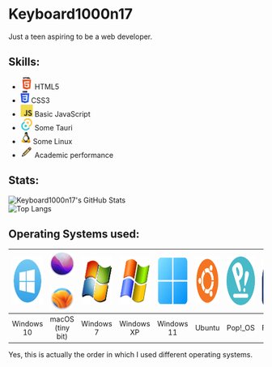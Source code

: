 # Keyboard1000n17
Just a teen aspiring to be a web developer.

## Skills:
- <img src="./assets/HTML5_logo.png" alt="HTML5 logo" height="24" />&nbsp;HTML5
- <img src="./assets/CSS3_logo.png" alt="CSS3 logo" height="24" />&nbsp;CSS3
- <img src="./assets/JS_logo.png" alt="JS logo" height="24" />&nbsp;Basic JavaScript
- <img src="./assets/Tauri_logo.png" alt="Tauri logo" height="24" />&nbsp;Some Tauri
- <img src="./assets/Tux_logo.webp" alt="Tux logo" height="24" />&nbsp;Some Linux
- <img src="./assets/pencil.png" alt="A pencil" height="24" />&nbsp;Academic performance

## Stats:
![Keyboard1000n17's GitHub Stats](https://github-readme-stats.vercel.app/api?username=Keyboard1000n17&show_icons=true&theme=transparent)  
![Top Langs](https://github-readme-stats.vercel.app/api/top-langs/?username=Keyboard1000n17&layout=compact&theme=transparent)

## Operating Systems used:
| <img src="./assets/Windows_10_logo.png" alt="Windows 10 logo" height="96" /> | <img src="./assets/macOS_Monterey.png" alt="macOS Monterey logo" height="48" />&nbsp;<img src="./assets/macOS_Ventura.png" alt="macOS Ventura logo" height="48" />  | <img src="./assets/Windows_7_logo.png" alt="Windows 7 logo" height="96" /> | <img src="./assets/Windows_XP_logo.png" alt="Windows XP logo" height="96" /> | <img src="./assets/Windows_11_logo.png" alt="Windows 11 logo" height="96" /> | <img src="./assets/Ubuntu_logo.png" alt="Ubuntu logo" height="96" /> | <img src="./assets/Pop!_OS_logo.png" alt="Pop!_OS logo" height="96" /> | <img src="./assets/Fedora_logo.png" alt="Fedora logo" height="96" /> |
|:---:|:---:|:---:|:---:|:---:|:---:|:---:|:---:|
| Windows 10 | macOS (tiny bit) | Windows 7 | Windows XP | Windows 11 | Ubuntu | Pop!_OS | Fedora |

Yes, this is actually the order in which I used different operating systems.
